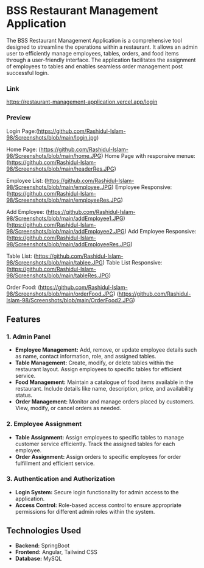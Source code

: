 # BSS Restaurant Management Application

The BSS Restaurant Management Application is a comprehensive tool designed to streamline the operations within a restaurant. It allows an admin user to efficiently manage employees, tables, orders, and food items through a user-friendly interface. The application facilitates the assignment of employees to tables and enables seamless order management post successful login.

### Link
https://restaurant-management-application.vercel.app/login

### Preview

Login Page:(https://github.com/Rashidul-Islam-98/Screenshots/blob/main/login.jpg)

Home Page: (https://github.com/Rashidul-Islam-98/Screenshots/blob/main/home.JPG)
Home Page with responsive menue: (https://github.com/Rashidul-Islam-98/Screenshots/blob/main/headerRes.JPG)

Employee List: (https://github.com/Rashidul-Islam-98/Screenshots/blob/main/employee.JPG)
Employee Responsive: (https://github.com/Rashidul-Islam-98/Screenshots/blob/main/employeeRes.JPG)

Add Employee: (https://github.com/Rashidul-Islam-98/Screenshots/blob/main/addEmployee1.JPG)
              (https://github.com/Rashidul-Islam-98/Screenshots/blob/main/addEmployee2.JPG)
Add Employee Responsive: (https://github.com/Rashidul-Islam-98/Screenshots/blob/main/addEmployeeRes.JPG)

Table List: (https://github.com/Rashidul-Islam-98/Screenshots/blob/main/tablee.JPG)
Table List Responsive: (https://github.com/Rashidul-Islam-98/Screenshots/blob/main/tableRes.JPG)

Order Food: (https://github.com/Rashidul-Islam-98/Screenshots/blob/main/orderFood.JPG)
            (https://github.com/Rashidul-Islam-98/Screenshots/blob/main/OrderFood2.JPG)



## Features

### 1. Admin Panel
- **Employee Management:** Add, remove, or update employee details such as name, contact information, role, and assigned tables.
- **Table Management:** Create, modify, or delete tables within the restaurant layout. Assign employees to specific tables for efficient service.
- **Food Management:** Maintain a catalogue of food items available in the restaurant. Include details like name, description, price, and availability status.
- **Order Management:** Monitor and manage orders placed by customers. View, modify, or cancel orders as needed.

### 2. Employee Assignment
- **Table Assignment:** Assign employees to specific tables to manage customer service efficiently. Track the assigned tables for each employee.
- **Order Assignment:** Assign orders to specific employees for order fulfillment and efficient service.

### 3. Authentication and Authorization
- **Login System:** Secure login functionality for admin access to the application.
- **Access Control:** Role-based access control to ensure appropriate permissions for different admin roles within the system.

## Technologies Used

- **Backend:** SpringBoot
- **Frontend:** Angular, Tailwind CSS
- **Database:** MySQL
